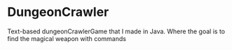 # DungeonCrawler
Text-based dungeonCrawlerGame that I made in Java. Where the goal is to find the magical weapon with commands
